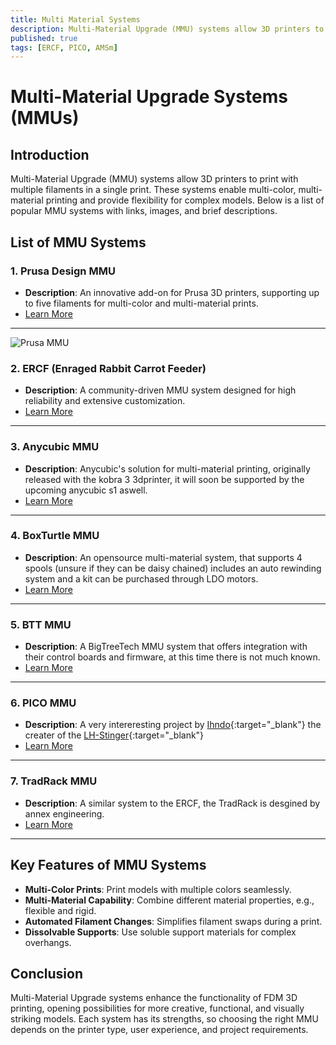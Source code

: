 ```yaml
---
title: Multi Material Systems
description: Multi-Material Upgrade (MMU) systems allow 3D printers to print with multiple filaments in a single print. These systems enable multi-color, multi-material printing and provide flexibility for complex models. Below is a list of popular MMU systems with links, images, and brief descriptions.
published: true
tags: [ERCF, PICO, AMSm]
---
```

# Multi-Material Upgrade Systems (MMUs)

## Introduction
Multi-Material Upgrade (MMU) systems allow 3D printers to print with multiple filaments in a single print. These systems enable multi-color, multi-material printing and provide flexibility for complex models. Below is a list of popular MMU systems with links, images, and brief descriptions.

<!-- Google AdSense Code -->
<script async src="https://pagead2.googlesyndication.com/pagead/js/adsbygoogle.js?client=ca-pub-8999624978372317"
     crossorigin="anonymous"></script>
<ins class="adsbygoogle"
     style="display:block; text-align:center;"
     data-ad-layout="in-article"
     data-ad-format="fluid"
     data-ad-client="ca-pub-8999624978372317"
     data-ad-slot="1140087271"></ins>
<script>
     (adsbygoogle = window.adsbygoogle || []).push({});
</script>

## List of MMU Systems

### 1. **Prusa Design MMU**
- **Description**: An innovative add-on for Prusa 3D printers, supporting up to five filaments for multi-color and multi-material prints.
- [Learn More](./Prusa-MMU.md)

---

![Prusa MMU](https://github.com/Enraged-Rabbit-Community/ERCF_v2/blob/master/Assets/ERCFv2.png?raw=true)

### 2. **ERCF (Enraged Rabbit Carrot Feeder)**
- **Description**: A community-driven MMU system designed for high reliability and extensive customization.
- [Learn More](./ERCF.md)

---

<script async src="https://pagead2.googlesyndication.com/pagead/js/adsbygoogle.js?client=ca-pub-8999624978372317"
     crossorigin="anonymous"></script>
<ins class="adsbygoogle"
     style="display:block"
     data-ad-format="autorelaxed"
     data-ad-client="ca-pub-8999624978372317"
     data-ad-slot="9870151582"></ins>
<script>
     (adsbygoogle = window.adsbygoogle || []).push({});
</script>

### 3. **Anycubic MMU**
- **Description**: Anycubic's solution for multi-material printing, originally released with the kobra 3 3dprinter, it will soon be supported by the upcoming anycubic s1 aswell.
- [Learn More](./Anycubic-MMU.md)

---

### 4. **BoxTurtle MMU**
- **Description**: An opensource multi-material system, that supports 4 spools (unsure if they can be daisy chained) includes an auto rewinding system and a kit can be purchased through LDO motors.
- [Learn More](./BoxTurtle.md)

---

### 5. **BTT MMU**
- **Description**: A BigTreeTech MMU system that offers integration with their control boards and firmware, at this time there is not much known.
- [Learn More](./BTT-MMU.md)

<script async src="https://pagead2.googlesyndication.com/pagead/js/adsbygoogle.js?client=ca-pub-8999624978372317"
     crossorigin="anonymous"></script>
<ins class="adsbygoogle"
     style="display:block"
     data-ad-format="autorelaxed"
     data-ad-client="ca-pub-8999624978372317"
     data-ad-slot="9870151582"></ins>
<script>
     (adsbygoogle = window.adsbygoogle || []).push({});
</script>

---
<!-- ![picoMMU](https://github.com/lhndo/LH-Stinger/raw/main/User_Mods/MMU/Stinger%20Pico%20MMU%20-%20@LH/Assets/lhs_pico_mmu.png?raw=true) -->
### 6. **PICO MMU**
- **Description**: A very intereresting project by [Ihndo](https://github.com/lhndo){:target="_blank"} the creater of the [LH-Stinger](https://github.com/lhndo/LH-Stinger){:target="_blank"}
- [Learn More](./PICO-MMU.md)

---

### 7. **TradRack MMU**
- **Description**: A similar system to the ERCF, the TradRack is desgined by annex engineering.
- [Learn More](./tradrack.md)

---

## Key Features of MMU Systems
- **Multi-Color Prints**: Print models with multiple colors seamlessly.
- **Multi-Material Capability**: Combine different material properties, e.g., flexible and rigid.
- **Automated Filament Changes**: Simplifies filament swaps during a print.
- **Dissolvable Supports**: Use soluble support materials for complex overhangs.

<!-- Google AdSense Code -->
<script async src="https://pagead2.googlesyndication.com/pagead/js/adsbygoogle.js?client=ca-pub-8999624978372317"
     crossorigin="anonymous"></script>
<ins class="adsbygoogle"
     style="display:block; text-align:center;"
     data-ad-layout="in-article"
     data-ad-format="fluid"
     data-ad-client="ca-pub-8999624978372317"
     data-ad-slot="1140087271"></ins>
<script>
     (adsbygoogle = window.adsbygoogle || []).push({});
</script>


## Conclusion
Multi-Material Upgrade systems enhance the functionality of FDM 3D printing, opening possibilities for more creative, functional, and visually striking models. Each system has its strengths, so choosing the right MMU depends on the printer type, user experience, and project requirements.
